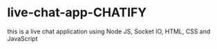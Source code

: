 # live-chat-app-CHATIFY
this is a live chat application using Node JS,  Socket IO, HTML, CSS and JavaScript
